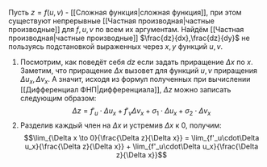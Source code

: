Пусть $z = f(u, v)$ - [[Сложная функция|сложная функция]], при этом существуют непрерывные [[Частная производная|частные производные]] для $f, u, v$ по всем их аргументам.
Найдём [[Частная производная|частные производные]] $\frac{dz}{dx},\frac{dz}{dy}$ не пользуясь подстановкой выраженных через $x,y$ функций $u, v$.
1. Посмотрим, как поведёт себя $dz$ если задать приращение $\Delta x$ по $x$.
   Заметим, что приращение $\Delta x$ вызовет для функций $u,v$  приращения $\Delta u_x, \Delta v_x$. А значит, исходя из формул полученных при вычислении [[Дифференциал ФНП|дифференциала]], $\Delta z$ можно записать следующим образом:$$\Delta z = f'_u\cdot\Delta u_x + f'_v\Delta v_x + \sigma_1\cdot\Delta u_x +\sigma_2\cdot\Delta v_x $$
2. Разделив каждый член на $\Delta x$ и устремив $\Delta x$ к $0$, получим:$$\lim_{\Delta x \to 0}{\frac{\Delta z}{\Delta x}} = \lim_{f'_u\cdot\Delta u_x}{\frac{\Delta z}{\Delta x}} + \lim_{f'_u\cdot\Delta u_x}{\frac{\Delta z}{\Delta x}}$$